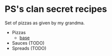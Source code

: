 # PS's clan secret recipes

Set of pizzas as given by my grandma.

* Pizzas
	- [base](./pizzas/base.md)
* Sauces (TODO)
* Spreads (TODO)
